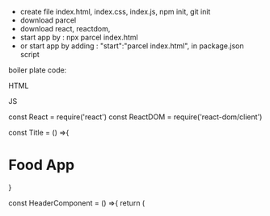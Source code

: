 * create file index.html, index.css, index.js, npm init, git init
* download parcel 
* download react, reactdom,
* start app by : npx parcel index.html
* or start app by adding : "start":"parcel index.html", in package.json script 


boiler plate code: 

HTML
<!DOCTYPE html>
<html lang="en">
<head>
    <meta charset="UTF-8">
    <meta http-equiv="X-UA-Compatible" content="IE=edge">
    <meta name="viewport" content="width=device-width, initial-scale=1.0">
    <title>Food App</title>
</head>
<body>
    <div id="root"></div>
</body>
<script type="module" src="./index.js"></script>
</html>


JS

const React = require('react')
const ReactDOM = require('react-dom/client')

const Title = () =>{
    <h1 id='title' key='h2'>
        Food App
    </h1>
}

const HeaderComponent = () =>{
    return (
        <div className='header'>
            <Title/>
            <div className='nav-items'>
                <ul>
                    <li>Home</li>
                    <li>About</li>
                    <li>Contact</li>
                    <li>Cart</li>
                </ul>

            </div>

        </div>
    )
}

const root = ReactDOM.createRoot(document.getElementById('root'))
root.render(<HeaderComponent/>)




react jsx can only have one parent so , enclose every thing in method under div or use fragment(which is like a
empty tag)
react fragment: 
<> </>
<React.Fragment> </React.Fragment>


* inline css in react: write css inside an object like and add it in tag with style attribute

const styleObj={
    backgroundColor:"red",
}

const jsx=(
    <div style={styleObj}>
    </div>
)

OR

const jsx=(
    <div style={{  backgroundColor:"red"}}>
    </div>
)



* named import
import { Title } from './Component'

* Default import
import Header from './Component'